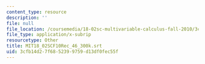 ```yaml
---
content_type: resource
description: ''
file: null
file_location: /coursemedia/18-02sc-multivariable-calculus-fall-2010/3cfb14d27f6852399759d13df0fec55f_MIT18_02SCF10Rec_46_300k.vtt
file_type: application/x-subrip
resourcetype: Other
title: MIT18_02SCF10Rec_46_300k.srt
uid: 3cfb14d2-7f68-5239-9759-d13df0fec55f
---
```

